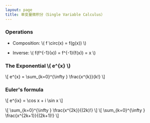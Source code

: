 ```yaml
---
layout: page
title: 单变量微积分（Single Variable Calculus）
---
```


### Operations

* Composition: \\( f \circ(x) = f(g(x)) \\)

* Inverse: \\( f(f^{-1}(x)) = f^{-1}(f(x)) = x \\)

### The Exponential \\( e^{x} \\)

\\[ e^{x} = \sum_{k=0}^{\infty } \frac{x^{k}}{k!} \\]

### Euler's formula

\\[ e^{ix} = \cos x + i \sin x \\]

\\[ \sum_{k=0}^{\infty } \frac{x^{2k}}{(2k)!} \\]
\\[ \sum_{k=0}^{\infty } \frac{x^{2k+1}}{(2k+1)!} \\]